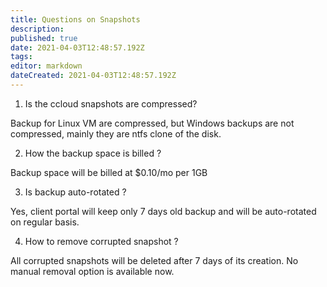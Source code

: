 ```yaml
---
title: Questions on Snapshots 
description: 
published: true
date: 2021-04-03T12:48:57.192Z
tags: 
editor: markdown
dateCreated: 2021-04-03T12:48:57.192Z
---
```


1) Is the ccloud snapshots are compressed?

Backup for Linux VM are compressed, but Windows backups are not compressed, mainly they are ntfs clone of the disk.

 

2) How the backup space is billed ?

Backup space will be billed at $0.10/mo per 1GB

 

3) Is backup auto-rotated ?

Yes, client portal will keep only 7 days old backup and will be auto-rotated on regular basis.

 

4) How to remove corrupted snapshot ?

All corrupted snapshots will be deleted after 7 days of its creation. No manual removal option is available now.